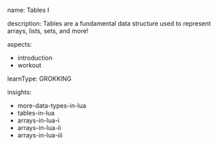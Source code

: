 name: Tables I

description: Tables are a fundamental data structure used to represent arrays, lists, sets, and more!

aspects:
  - introduction
  - workout

learnType: GROKKING

insights:
  - more-data-types-in-lua
  - tables-in-lua
  - arrays-in-lua-i
  - arrays-in-lua-ii
  - arrays-in-lua-iii

